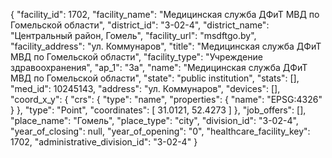 {
    "facility_id": 1702,
    "facility_name": "Медицинская служба ДФиТ МВД по Гомельской области",
    "district_id": "3-02-4",
    "district_name": "Центральный район, Гомель",
    "facility_url": "msdftgo.by",
    "facility_address": "ул. Коммунаров",
    "title": "Медицинская служба ДФиТ МВД по Гомельской области",
    "facility_type": "Учреждение здравоохранения",
    "ap_1": "3а",
    "name": "Медицинская служба ДФиТ МВД по Гомельской области",
    "state": "public institution",
    "stats": [],
    "med_id": 10245143,
    "address": "ул. Коммунаров",
    "devices": [],
    "coord_x_y": {
        "crs": {
            "type": "name",
            "properties": {
                "name": "EPSG:4326"
            }
        },
        "type": "Point",
        "coordinates": [
            31.0121,
            52.4273
        ]
    },
    "job_offers": [],
    "place_name": "Гомель",
    "place_type": "city",
    "division_id": "3-02-4",
    "year_of_closing": null,
    "year_of_opening": "0",
    "healthcare_facility_key": 1702,
    "administrative_division_id": "3-02-4"
}